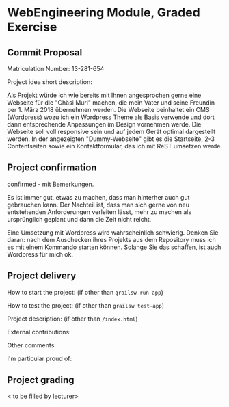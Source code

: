 # WebEngineering Module, Graded Exercise

## Commit Proposal

Matriculation Number: 13-281-654

Project idea short description: 

Als Projekt würde ich wie bereits mit Ihnen angesprochen gerne eine Webseite für die "Chäsi Muri" machen, die mein Vater und seine Freundin per 1. März 2018 übernehmen werden. Die Webseite beinhaltet ein CMS (Wordpress) wozu ich ein Wordpress Theme als Basis verwende und dort dann entsprechende Anpassungen im Design vornehmen werde. Die Webseite soll voll responsive sein und auf jedem Gerät optimal dargestellt werden. In der angezeigten "Dummy-Webseite" gibt es die Startseite, 2-3 Contentseiten sowie ein Kontaktformular, das ich mit ReST umsetzen werde.

## Project confirmation

confirmed - mit Bemerkungen.

Es ist immer gut, etwas zu machen, dass man hinterher auch gut gebrauchen kann.
Der Nachteil ist, dass man sich gerne von neu entstehenden Anforderungen verleiten
lässt, mehr zu machen als ursprünglich geplant und dann die Zeit nicht reicht.

Eine Umsetzung mit Wordpress wird wahrscheinlich schwierig.
Denken Sie daran: nach dem Auschecken ihres Projekts aus dem Repository muss ich es mit einem Kommando starten können.
Solange Sie das schaffen, ist auch Wordpress für mich ok.


## Project delivery 

How to start the project: (if other than `grailsw run-app`)

How to test the project:  (if other than `grailsw test-app`)

Project description:      (if other than `/index.html`)

External contributions:

Other comments: 

I'm particular proud of:


## Project grading 

< to be filled by lecturer>

